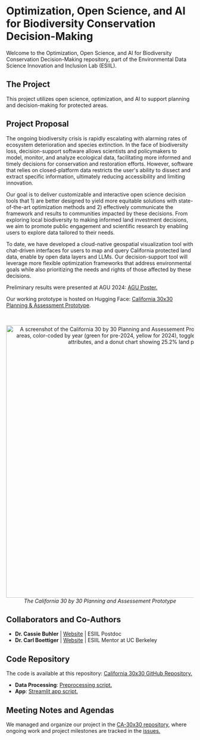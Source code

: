 # Optimization, Open Science, and AI for Biodiversity Conservation Decision-Making 

Welcome to the Optimization, Open Science, and AI for Biodiversity Conservation Decision-Making repository, part of the Environmental Data Science Innovation and Inclusion Lab (ESIIL). 

## The Project 
This project utilizes open science, optimization, and AI to support planning and decision-making for protected areas.

## Project Proposal

The ongoing biodiversity crisis is rapidly escalating with alarming rates of ecosystem deterioration and species extinction. In the face of biodiversity loss, decision-support software allows scientists and policymakers to model, monitor, and analyze ecological data, facilitating more informed and timely decisions for conservation and restoration efforts. However, software that relies on closed-platform data restricts the user's ability to dissect and extract specific information, ultimately reducing accessibility and limiting innovation.

Our goal is to deliver customizable and interactive open science decision tools that 1) are better designed to yield more equitable solutions with state-of-the-art optimization methods and 2) effectively communicate the framework and results to communities impacted by these decisions. From exploring local biodiversity to making informed land investment decisions, we aim to promote public engagement and scientific research by enabling users to explore data tailored to their needs. 

To date, we have developed a cloud-native geospatial visualization tool with chat-driven interfaces for users to map and query California protected land data, enable by open data layers and LLMs. Our decision-support tool will leverage more flexible optimization frameworks that address environmental goals while also prioritizing the needs and rights of those affected by these decisions.

Preliminary results were presented at AGU 2024: [AGU Poster.](https://cassiebuhler.github.io/files/AGU24_poster_web_accessible.pdf)

Our working prototype is hosted on Hugging Face: [California 30x30 Planning & Assessment Prototype](https://huggingface.co/spaces/boettiger-lab/ca-30x30).

<br>
<p align="center">
<img width="730" alt="A screenshot of the California 30 by 30 Planning and Assessement Prototype with a map of protected areas, color-coded by year (green for pre-2024, yellow for 2024), toggles for grouping and filtering by attributes, and a donut chart showing 25.2% land protected." src="https://github.com/user-attachments/assets/94332e65-4506-479f-a75b-17387b98b023">
    <br><em>The California 30 by 30 Planning and Assessement Prototype</em>
</p>

## Collaborators and Co-Authors 

- **Dr. Cassie Buhler** | [Website](https://cassiebuhler.github.io/) |  ESIIL Postdoc
- **Dr. Carl Boettiger** | [Website](https://www.carlboettiger.info/) | ESIIL Mentor at UC Berkeley

## Code Repository

The code is available at this repository: [California 30x30 GitHub Repository.](https://github.com/boettiger-lab/ca-30x30)

- **Data Processing**: [Preprocessing script.](https://github.com/boettiger-lab/ca-30x30/blob/main/preprocess/preprocess.ipynb) 
- **App**: [Streamlit app script.](https://github.com/boettiger-lab/ca-30x30/blob/main/app/app.py)

## Meeting Notes and Agendas

We managed and organize our project in the [CA-30x30 repository](https://github.com/boettiger-lab/ca-30x30), where ongoing work and project milestones are tracked in the [issues.](https://github.com/boettiger-lab/ca-30x30/issues)

